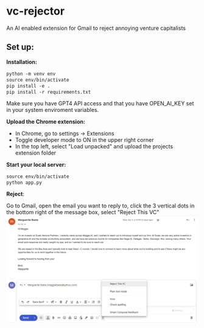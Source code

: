 # vc-rejector
An AI enabled extension for Gmail to reject annoying venture capitalists

## Set up:

**Installation:**

```
python -m venv env
source env/bin/activate
pip install -e .
pip install -r requirements.txt
```

Make sure you have GPT4 API access and that you have OPEN_AI_KEY set in your system enviroment variables. 

**Upload the Chrome extension:**
- In Chrome, go to settings -> Extensions
- Toggle developer mode to ON in the upper right corner
- In the top left, select "Load unpacked" and upload the projects extension folder 

**Start your local server:**
```
source env/bin/activate
python app.py
```

**Reject**:

Go to Gmail, open the email you want to reply to, click the 3 vertical dots in the bottom right of the message box, select "Reject This VC"
![alt text](https://github.com/maggiebasta/vc-rejector/blob/main/assets/email.png)
